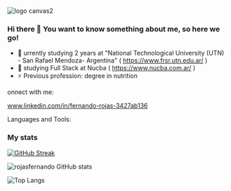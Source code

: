 ![logo canvas2](https://github.com/rojasfernando/rojasfernando/assets/91997517/44f7d736-ab8f-41ab-a09e-3c3ac6212372)
### Hi there 👋 You want to know something about me, so here we go!
 

- 🔭 urrently studying 2 years at "National Technological University (UTN) - San Rafael Mendoza- Argentina" ( https://www.frsr.utn.edu.ar/ )
- 🌱 studying Full Stack at Nucba ( https://www.nucba.com.ar/ )
- ⚡ Previous profession: degree in nutrition

 
onnect with me:

www.linkedin.com/in/fernando-rojas-3427ab136

Languages and Tools:



### My stats
<a href="https://git.io/streak-stats"><img src="http://github-readme-streak-stats.herokuapp.com?user=rojasfer&theme=radical&hide_border=true&date_format=j%20M%5B%20Y%5D" alt="GitHub Streak" /></a>

![rojasfernando GitHub stats](https://github-readme-stats.vercel.app/api?username=rojasfernando&show_icons=true&theme=radical)

![Top Langs](https://github-readme-stats.vercel.app/api/top-langs/?username=rojasfernando&hide_progress=true)



